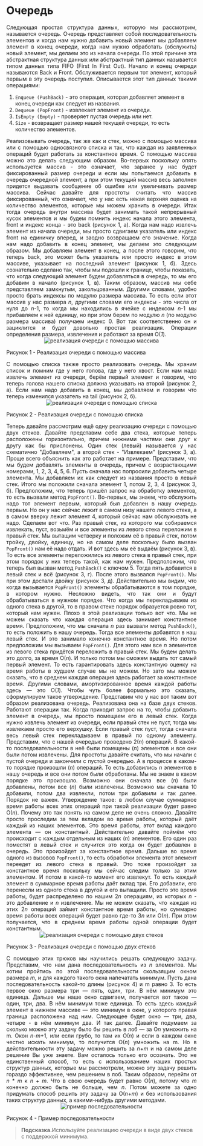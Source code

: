 <h1>Очередь</h1>
<div align="justify">
Следующая простая структура данных, которую мы рассмотрим, называется очередь. 
Очередь представляет собой последовательность элементов
и когда нам нужно добавить новый элемент мы добавляем элемент в конец очереди, когда нам нужно обработать (обслужить) 
новый элемент, мы делаем это из начала очереди. По этой причине эта абстрактная структура данных или абстрактный тип 
данных называется типом данных типа FIFO (First In First Out). Начало и конец очереди называются Back и Front. 
Обслуживается первым тот элемент, который первым в эту очередь поступил. Описывается этот тип данных такими 
операциями:
</div>
<ol>
<li><code>Enqueue (PushBack)</code> - это операция, которая добавляет элемент в конец очереди как следует из названия.</li>
<li><code>Dequeue (PopFront)</code> - извлекает элемент из очереди.</li>
<li><code>IsEmpty (Empty)</code> - проверяет пустая очередь или нет.</li>
<li><code>Size</code> - возвращает размер нашей текущей очереди, то есть количество элементов.</li>
</ol>
<div align="justify">
Реализовывать очередь, так же как и стек, можно с помощью массива или с помощью односвязного списка 
и так, что каждая из заявленных операций будет работать за константное время. С помощью массива можно это делать 
следующим образом. Во-первых поскольку опять используется массив - это означает, что заранее у нас будет 
фиксированный размер очереди и если мы попытаемся добавить в очередь очередной элемент, а при этом текущий массив 
весь заполнен придется выдавать сообщение об ошибке или увеличивать размер массива. 
Сейчас давайте для простоты считать что массив фиксированный, что означает, что у нас есть некая верхняя оценка 
на количество элементов, которые мы можем хранить в очереди. Итак тогда очередь внутри массива будет занимать 
такой непрерывный кусок элементов и мы будем помнить индекс начала этого элемента, front и индекс конца - это back 
(рисунок 1, а). Когда нам надо извлечь элемент из начала очереди, мы просто сдвигаем указатель или индекс front на 
единичку вперед, и заодно возвращаем его значение. Когда нам надо добавить в конец элемент, мы делаем это
следующим образом. Мы добавляем элемент в конец, а после этого говорим, что теперь back, это может быть 
указатель или просто индекс в этом массиве, указывает на последний элемент (рисунок 1, б). Здесь сознательно сделано 
так, чтобы мы подошли к границе, чтобы показать, что когда следующий элемент будем добавляться в очередь, то мы его 
добавим в начало (рисунок 1, в). Таким образом, массив мы себе представляем замкнутым, закольцованным. Другими словами, удобно
просто брать индексы по модулю размера массива. То есть если этот массив у нас размера <em>n</em>, 
другими словами его индексы - это числа от нуля до <em>n</em>-1, то когда мы находились в ячейке с индексом <em>n</em>-1 мы 
прибавляем к ней единицу, но при этом берем по модулю <em>n</em> (по модулю размера массива) получаем индекс 0. Вот так
соответственно он и зациклится и будет довольно простая реализация. Операции определения размера, извлечения и 
работают за время О(<em>1</em>).</div>
<div align="center">
<img src="/images/queue/image1.svg" alt="реализация очереди с помощью массива" />
</div>
<p>Рисунок 1 - Реализация очереди с помощью массива</p>
<div align="justify">
С помощью списка также просто реализовать очередь. Мы храним список и помним где у него голова, где у него хвост.
Если нам надо извлечь элемент из очереди, берём первый элемент и говорим, что
теперь голова нашего списка должна указывать на второй (рисунок 2, а). Если нам надо добавить в конец, мы добавляем 
и говорим что теперь изменился указатель на tail (рисунок 2, б).</div>
<div align="center">
<img src="/images/queue/image2.svg" alt="реализация очереди с помощью списка" />
</div>
<p>Рисунок 2 - Реализация очереди с помощью списка</p>
<div align="justify">
Теперь давайте рассмотрим ещё одну реализацию очереди с помощью двух стеков. Давайте представим себе два стека, которые 
теперь расположены горизонтально, причем нижними частями они друг к другу как бы прислонены. Один стек (левый) 
называется у нас схематично "Добавляем", а второй стек - "Извлекаем" (рисунок 3, а). Проще всего объяснить как это 
работает на примере. Представим, что мы будем добавлять элементы в очередь, причем с возрастающими номерами,
1, 2, 3, 4, 5, 6. Пусть сначала нас попросили добавить четыре элемента. Мы добавляем их как следует из названия 
просто в левый стек. Итого мы положили сначала элемент 1, потом 2, 3, 4 (рисунок 3, б). Предположим, что теперь 
пришёл запрос на обработку элементов, то есть вызвали метод <code>PopFront()</code>. Во-первых, мы знаем, что обслужить надо 
тот элемент первым, который был добавлен в нашу очередь первым. Но он у нас сейчас лежит в самом низу нашего 
левого стека, а в самом вверху лежит элемент 4, который сейчас нам обслуживать не надо. Сделаем вот что. Раз правый стек,
из которого мы собираемся извлекать, пуст, возьмём и все элементы из левого стека 
переложим в правый стек. Мы вытащим четверку и положим её в правый стек, потом тройку, двойку, единицу, но на самом 
деле поскольку было вызван <code>PopFront()</code> нам её надо отдать. И вот здесь мы её выдаём (рисунок 3, в). То есть все 
элементы переложились из левого стека в правый стек, при этом порядок у них теперь такой, как нам нужен. Предположим, 
что теперь был вызван метод <code>PushBack()</code> c ключом 5. Тогда пять добавится в левый стек и всё (рисунок 3, г). После этого вызвался
<code>PopFront()</code>. Мы при этом достали двойку (рисунок 3, д). Действительно мы видим, что когда вызывается <code>PopFront()</code>
элементы обрабатываются в том порядке, в котором нужно. Несложно видеть, что так они и будут обрабатываться в нужном порядке. Что когда мы 
перекладываем из одного стека в другой, то в правом стеке порядок образуется ровно тот, который нам нужен. 
Плохо в этой реализации только вот что. Мы не можем сказать что каждая операция здесь занимает константное время.
Предположим, что мы сначала <em>n</em> раз вызвали метод <code>PushBack()</code>, то есть положить в нашу очередь. Тогда все элементы 
добавятся в наш левый стек. И это занимало конечно константное время. Но потом предположим мы вызываем <code>PopFront()</code>. 
Для этого нам все <em>n</em> элементов из левого стека придётся переложить в правый стек. Мы будем делать это долго,
за время О(<em>n</em>). И только потом мы сможем выдать тот самый первый элемент. То есть гарантировать здесь 
константную оценку на время работы в худшем случае мы не можем. Но зато мы можем сказать, что в среднем каждая 
операция здесь работает за константное время. Другими словами, амортизированное время каждой работы здесь — это 
О(<em>1</em>). Чтобы чуть более формально это сказать, сформулируем такое утверждение. Представим что у нас вот 
таким вот образом реализована очередь. Реализована она на базе двух стеков. Работают операции так. Когда приходит
запрос на то, чтобы добавить элемент в очередь, мы просто помещаем его в левый стек. Когда нужно извлечь элемент 
из очереди, если правый стек не пуст, тогда мы извлекаем просто его верхушку. Если правый стек пуст, тогда сначала
весь левый стек перекладываем в правый по одному элементу. Представим, что с нашей очередью 
проведено 2(<em>n</em>) операций. В какой-то последовательности в неё были помещены (<em>n</em>) элементов и все они были потом 
извлечены. Для простоты давайте считать, что мы начали с пустой очереди и закончили с пустой очередью. А в процессе в
каком-то порядке произошли (<em>n</em>) операций. То есть добавились <em>n</em> элементов в нашу очередь и все они потом были
обработаны. Мы не знаем в каком порядке это произошло. Возможно они сначала все (<em>n</em>) были добавлены, потом 
все (<em>n</em>) были извлечены. Возможно мы сначала 10 добавили, потом два извлекли, потом три добавили и так
далее. Порядок не важен. Утверждение такое: в любом случае суммарное время работы всех этих операций при такой 
реализации будет равно О(<em>n</em>). Почему это так понять на самом деле не очень сложно. Давайте просто проследим 
за тем вкладом во время работы, который даёт каждый из наших элементов. Это время работы, этот 
вклад каждого элемента — он константный. Действительно давайте поймём что происходит с каждым отдельным из 
наших (<em>n</em>) элементов. Его один раз поместят в левый стек и случится это когда он будет добавлен в очередь. 
Это произойдет за константное время. Дальше во время одного из вызовов <code>PopFront()</code>, то есть обработки элемента этот 
элемент переедет из левого стека в правый. Это тоже произойдет за константное время поскольку мы сейчас следим только 
за этим элементом. И потом в какой-то момент его извлекут. То есть каждый элемент в суммарное время 
работы даёт вклад три. Его добавили, его перенесли из одного стека в другой и его вытащили. Просто это время работы, 
будет распределено по нашим 2<em>n</em> операциям, из которых <em>n</em> - это добавление и <em>n</em> извлечение. Мы не можем 
сказать, что каждая из этих 2<em>n</em> операций займет константное время работы, но 
суммарно время работы всех операций будет равно где-то 3<em>n</em> или О(<em>n</em>). При этом получается, что в 
среднем время работы одной операции будет константным.</div>
<div align="center">
<img src="/images/queue/image3.svg" alt="реализация очереди с помощью двух стеков" />
</div>
<p>Рисунок 3 - Реализация очереди с помощью двух стеков</p>
<div align="justify">
С помощью этих трюков мы научились решать следующую задачу. 
Представим, что нам дана последовательность из <em>n</em> элементов. Мы хотим пройтись по этой последовательности скользящим 
окном размера <em>m</em>, и для каждого такого окна напечатать минимум. Пусть дана последовательность какой-то длины (рисунок 4) 
и m равно 3. То есть первое окно размера три — пять, один, три. В нём минимум это единица. 
Дальше мы наше окно сдвигаем, получается вот такое — один, три, два. В нём минимум тоже единица. То есть здесь 
каждый элемент в нижнем массиве — это минимум в окне, у которого правая граница расположена над ним. Следующее будет окно — три,
два, четыре - в нём минимум два. И так далее. Давайте подумаем за сколько можно эту задачу было бы решить 
в лоб — за О<em>n</em> умножить на m. Окон <em>n</em>-<em>m</em>+1, или если грубо, то там их О(<em>n</em>) и если в каждом 
окне честно искать минимум, то получится О(<em>n</em>) умножить на m. Но в действительности эту задачу можно решить за 
<em>n</em>+<em>m</em> и на самом деле решение Вы уже знаете. Вам осталось только его осознать. Это не единственный способ, 
то есть с использованием наших простых структур данных, которые мы рассмотрели, можно эту задачу решить гораздо 
эффективнее, чем решением в лоб. Таким образом, перейти от <em>n</em> * <em>m</em> к <em>n</em> + <em>m</em>. Что в свою очередь будет равно О(<em>n</em>), 
потому что <em>m</em> конечно должно быть не больше, чем <em>n</em>. Потом можете за одно придумать
способ решить эту задачу за О(<em>n</em>+<em>m</em>) и без использования таких структур данных, а какими-нибудь 
другими методами.
</div>
<div align="center">
<img src="/images/queue/image4.svg" alt="пример последовательности" />
</div>
<p>Рисунок 4 - Пример последовательности</p>

<blockquote><strong>Подсказка.</strong>Используйте реализацию очереди в виде двух стеков с поддержкой минимума.</blockquote>